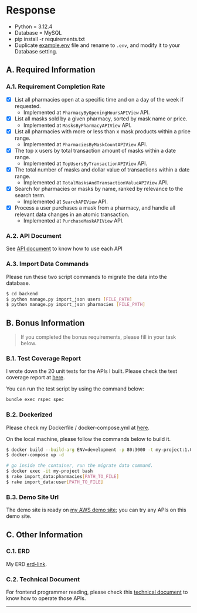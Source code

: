 # Response
- Python = 3.12.4
- Database = MySQL
- pip install -r requirements.txt
- Duplicate [example.env](example.env) file and rename to `.env`, and modify it to your Database setting.
## A. Required Information
### A.1. Requirement Completion Rate
- [x] List all pharmacies open at a specific time and on a day of the week if requested.
  - Implemented at `PharmacyByOpeningHoursAPIView` API.
- [x] List all masks sold by a given pharmacy, sorted by mask name or price.
  - Implemented at `MasksByPharmacyAPIView` API.
- [x] List all pharmacies with more or less than x mask products within a price range.
  - Implemented at `PharmaciesByMaskCountAPIView` API.
- [x] The top x users by total transaction amount of masks within a date range.
  - Implemented at `TopUsersByTransactionAPIView` API.
- [x] The total number of masks and dollar value of transactions within a date range.
  - Implemented at `TotalMasksAndTransactionValueAPIView` API.
- [x] Search for pharmacies or masks by name, ranked by relevance to the search term.
  - Implemented at `SearchAPIView` API.
- [x] Process a user purchases a mask from a pharmacy, and handle all relevant data changes in an atomic transaction.
  - Implemented at `PurchaseMaskAPIView` API.
### A.2. API Document

See [API document](API_Document.md) to know how to use each API

### A.3. Import Data Commands
Please run these two script commands to migrate the data into the database.

```bash
$ cd backend
$ python manage.py import_json users [FILE_PATH]
$ python manage.py import_json pharmacies [FILE_PATH]
```
## B. Bonus Information

>  If you completed the bonus requirements, please fill in your task below.
### B.1. Test Coverage Report

I wrote down the 20 unit tests for the APIs I built. Please check the test coverage report at [here](#test-coverage-report).

You can run the test script by using the command below:

```bash
bundle exec rspec spec
```

### B.2. Dockerized
Please check my Dockerfile / docker-compose.yml at [here](#dockerized).

On the local machine, please follow the commands below to build it.

```bash
$ docker build --build-arg ENV=development -p 80:3000 -t my-project:1.0.0 .  
$ docker-compose up -d

# go inside the container, run the migrate data command.
$ docker exec -it my-project bash
$ rake import_data:pharmacies[PATH_TO_FILE] 
$ rake import_data:user[PATH_TO_FILE]
```

### B.3. Demo Site Url

The demo site is ready on [my AWS demo site](#demo-site-url); you can try any APIs on this demo site.

## C. Other Information

### C.1. ERD

My ERD [erd-link](#erd-link).

### C.2. Technical Document

For frontend programmer reading, please check this [technical document](technical-document) to know how to operate those APIs.

- --
